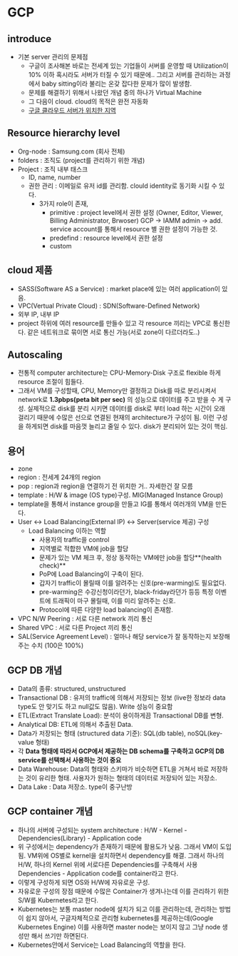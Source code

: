 # GCP

## introduce
- 기본 server 관리의 문제점
   - 구글이 조사해본 바로는 전세계 있는 기업들이 서버를 운영할 때 Utilization이 10% 이하
혹시라도 서버가 터질 수 있기 때문에.. 그리고 서버를 관리하는 과정에서 baby sitting이라 불리는 온갖 잡다한 문제가 많이 발생함.
   - 문제를 해결하기 위해서 나왔던 개념 중의 하나가 Virtual Machine
   - 그 다음이 cloud. cloud의 목적은 완전 자동화
   - [구글 클라우드 서버가 위치한 지역](clould.google.com/about/locations)
   
## Resource hierarchy level
- Org-node : Samsung.com (회사 전체)
- folders : 조직도 (project를 관리하기 위한 개념)
- Project : 조직 내부 태스크
   - ID, name, number
   - 권한 관리 : 이메일로 유저 id를 관리함. clould identity로 동기화 시킬 수 있다.
      - 3가지 role이 존재,
         - primitive : project level에서 권한 설정 (Owner, Editor, Viewer, Billing Administrator, Brwoser) GCP -> IAMM admin -> add. service account를 통해서 resource 별 권한 설정이 가능한 것.
         - predefind : resource level에서 권한 설정
         - custom

## cloud 제품
- SASS(Software AS a Service) : market place에 있는 여러 application이 있음.
- VPC(Vertual Private Cloud) : SDN(Software-Defined Network)
- 외부 IP, 내부 IP
- project 하위에 여러 resource를 만들수 있고 각 resource 끼리는 VPC로 통신한다. 같은 네트워크로 묶이면 서로 통신 가능(서로 zone이 다르더라도..)

## Autoscaling
- 전통적 computer architecture는 CPU-Memory-Disk 구조로 flexible 하게 resource 조절이 힘들다.
- 그래서 VM를 구성할때, CPU, Memory만 결정하고 Disk를 따로 분리시켜서 network로 **1.3pbps(peta bit per sec)** 의 성능으로 데이터를 주고 받을 수 게 구성. 실제적으로 disk를 분리 시키면 데이터를 disk로 부터 load 하는 시간이 오래 걸리기 때문에 수많은 선으로 연결된 현재의 architecture가 구성이 됨. 이런 구성을 하게되면 disk를 마음껏 늘리고 줄일 수 있다. disk가 분리되어 있는 것이 핵심.

## 용어
- zone
- region : 전세계 24개의 region
- pop : region과 region을 연결하기 전 위치한 거.. 자세한건 잘 모름
- template : H/W & image (OS type)구성. MIG(Managed Instance Group)
- template을 통해서 instance group을 만들고 IG를 통해서 여러개의 VM을 만든다.
- User <-> Load Balancing(External IP) <-> Server(service 제공) 구성
  - Load Balancing 이하는 역할
    - 사용자의 traffic을 control
    - 지역별로 적합한 VM에 job을 할당
    - 문제가 있는 VM 체크 후, 정상 동작하는 VM에만 job을 할당**(health check)**
    - PoP에 Load Balancing이 구축이 된다.
    - 갑자기 traffic이 몰릴때 이를 알려주는 신호(pre-warming)도 필요없다.
    - pre-warming은 수강신청이라던가, black-friday라던가 등등 특정 이벤트에 트래픽이 마구 몰릴때, 이를 미리 알려주는 신호.
    - Protocol에 따른 다양한 load balancing이 존재함.
- VPC N/W Peering : 서로 다른 network 끼리 통신
- Shared VPC : 서로 다른 Project 끼리 통신
- SAL(Service Agreement Level) : 얼마나 해당 service가 잘 동작하는지 보장해주는 수치 (100은 100%)

## GCP DB 개념
- Data의 종류: structured, unstructured
- Transactional DB :  유저의 traffic에 의해서 저장되는 정보 (live한 정보라 data type도 안 맞기도 하고 null값도 많음). Write 성능이 중요함
- ETL(Extract Translate Load): 분석이 용이하게끔 Transactional DB를 변형.
- Analytical DB: ETL에 의해서 추출된 Data.
- Data가 저장되는 형태 (structured data 기준): SQL(db table), noSQL(key-value 형태)
- 각 **Data 형태에 따라서 GCP에서 제공하는 DB schema를 구축하고 GCP의 DB service를 선택해서 사용하는 것이 중요**
- Data Warehouse: Data의 형태와 스키마가 비슷하면 ETL을 거쳐서 바로 저장하는 것이 유리한 형태. 사용자가 원하는 형태의 데이터로 저장되어 있는 저장소. 
- Data Lake : Data 저장소. type이 중구난방

## GCP container 개념
- 하나의 서버에 구성되는 system architecture : H/W - Kernel - Dependencies(Library) - Application code
- 위 구성에서는 dependency가 존재하기 때문에 활용도가 낮음. 그래서 VM이 도입됨. VM위에 OS별로 kernel을 설치하면서 dependency를 해결. 그래서 하나의 H/W, 하나의 Kernel 위에 서로다른 Dependencies를 구축해서 사용 Dependencies - Application code를 container라고 한다. 
- 이렇게 구성하게 되면 OS와 H/W에 자유로운 구성.
- 자유로운 구성의 장점 때문에 수많은 Container가 생겨나는데 이를 관리하기 위한 S/W를 Kubernetes라고 한다.
- Kubernetes는 보통 master node에 설치가 되고 이를 관리하는데, 관리하는 방법이 쉽지 않아서, 구글자체적으로 관리형 kubernetes를 제공하는데(Google Kubernetes Engine) 이를 사용하면 master node는 보이지 않고 그냥 node 생성만 해서 쓰기만 하면된다.
- Kubernetes안에서 Service는 Load Balancing의 역할을 한다.





